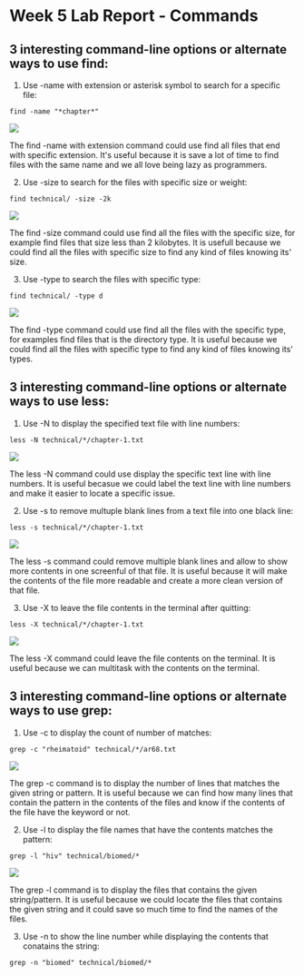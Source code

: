 # Week 5 Lab Report - Commands

## 3 interesting command-line options or alternate ways to use find:
1. Use -name with extension or asterisk symbol to search for a specific file:

`find -name "*chapter*"`

![](https://github.com/tnduong2807/docsearch/blob/main/Screenshot%20(57).png?raw=true)

The find -name with extension command could use find all files that end with specific extension. It's useful because it is save a lot of time to find files with the same name and we all love being lazy as programmers.

2. Use -size to search for the files with specific size or weight:

`find technical/ -size -2k`

![](https://github.com/tnduong2807/docsearch/blob/main/Screenshot%20(59).png?raw=true)

The find -size command could use find all the files with the specific size, for example find files that size less than 2 kilobytes. It is usefull because we could find all the files with specific size to find any kind of files knowing its' size.

3. Use -type to search the files with specific type:

`find technical/ -type d`

![](https://github.com/tnduong2807/docsearch/blob/main/Screenshot%20(58).png?raw=true)

The find -type command could use find all the files with the specific type, for examples find files that is the directory type. It is useful because we could find all the files with specific type to find any kind of files knowing its' types.

## 3 interesting command-line options or alternate ways to use less:

1. Use -N to display the specified text file with line numbers:

`less -N technical/*/chapter-1.txt`

![](https://github.com/tnduong2807/docsearch/blob/main/Screenshot%20(60).png?raw=true)

The less -N command could use display the specific text line with line numbers. It is useful becasue we could label the text line with line numbers and make it easier to locate a specific issue.

2. Use -s to remove multuple blank lines from a text file into one black line:

`less -s technical/*/chapter-1.txt`

![](https://github.com/tnduong2807/docsearch/blob/main/Screenshot%20(61).png?raw=true)

The less -s command could remove multiple blank lines and allow to show more contents in one screenful of that file. It is useful because it will make the contents of the file more readable and create a more clean version of that file.

3. Use -X to leave the file contents in the terminal after quitting:

`less -X technical/*/chapter-1.txt`

![](https://github.com/tnduong2807/docsearch/blob/main/Screenshot%20(62).png?raw=true)

The less -X command could leave the file contents on the terminal. It is useful because we can multitask with the contents on the terminal.

## 3 interesting command-line options or alternate ways to use grep:

1. Use -c to display the count of number of matches:

`grep -c "rheimatoid" technical/*/ar68.txt`

![](https://github.com/tnduong2807/docsearch/blob/main/Screenshot%20(63).png?raw=true)

The grep -c command is to display the number of lines that matches the given string or pattern. It is useful because we can find how many lines that contain the pattern in the contents of the files and know if the contents of the file have the keyword or not.

2. Use -l to display the file names that have the contents matches the pattern:

`grep -l "hiv" technical/biomed/*`

![](https://github.com/tnduong2807/docsearch/blob/main/Screenshot%20(64).png?raw=true)

The grep -l command is to display the files that contains the given string/pattern. It is useful because we could locate the files that contains the given string and it could save so much time to find the names of the files.

3. Use -n to show the line number while displaying the contents that conatains the string:

`grep -n "biomed" technical/biomed/*`

![]()
